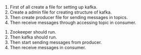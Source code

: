 <!-- Kafka setup -->

<!-- Steps -->
1. First of all create a file for setting up kafka.
2. Create a admin file for creating structure of kafka.
3. Then create producer file for sending messages in topics.
4. Then receive messages through accessing topic in consumer.

<!-- Note -->
1. Zookeeper should run.
2. Then kafka should run.
3. Then start sending messages from producer.
4. Then receive messages in consumer.